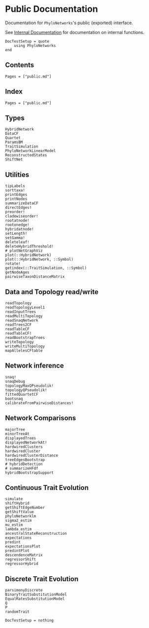 # Public Documentation

Documentation for `PhyloNetworks`'s public (exported) interface.

See [Internal Documentation](@ref) for documentation on internal functions.

```@meta
DocTestSetup = quote
    using PhyloNetworks
end
```

## Contents

```@contents
Pages = ["public.md"]
```

## Index

```@index
Pages = ["public.md"]
```

## Types

```@docs
HybridNetwork
DataCF
Quartet
ParamsBM
TraitSimulation
PhyloNetworkLinearModel
ReconstructedStates
ShiftNet
```

## Utilities

```@docs
tipLabels
sorttaxa!
printEdges
printNodes
summarizeDataCF
directEdges!
preorder!
cladewiseorder!
rootatnode!
rootonedge!
hybridatnode!
setLength!
setGamma!
deleteleaf!
deleteHybridThreshold!
# plotNetGraphViz
plot(::HybridNetwork)
plot(::HybridNetwork, ::Symbol)
rotate!
getindex(::TraitSimulation, ::Symbol)
getNodeAges
pairwiseTaxonDistanceMatrix
```

## Data and Topology read/write

```@docs
readTopology
readTopologyLevel1
readInputTrees
readMultiTopology
readSnaqNetwork
readTrees2CF
readTableCF
readTableCF!
readBootstrapTrees
writeTopology
writeMultiTopology
mapAllelesCFtable
```

## Network inference

```@docs
snaq!
snaqDebug
topologyMaxQPseudolik!
topologyQPseudolik!
fittedQuartetCF
bootsnaq
calibrateFromPairwiseDistances!
```
## Network Comparisons

```@docs
majorTree
minorTreeAt
displayedTrees
displayedNetworkAt!
hardwiredClusters
hardwiredCluster
hardwiredClusterDistance
treeEdgesBootstrap
# hybridDetection
# summarizeHFdf
hybridBootstrapSupport
```

## Continuous Trait Evolution

```@docs
simulate
shiftHybrid
getShiftEdgeNumber
getShiftValue
phyloNetworklm
sigma2_estim
mu_estim
lambda_estim
ancestralStateReconstruction
expectations
predint
expectationsPlot
predintPlot
descendenceMatrix
regressorShift
regressorHybrid
```

## Discrete Trait Evolution

```@docs
parsimonyDiscrete
BinaryTraitSubstitutionModel
EqualRatesSubstitutionModel
Q
P
randomTrait
```

```@meta
DocTestSetup = nothing
```
